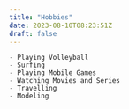 ```yaml
---
title: "Hobbies"
date: 2023-08-10T08:23:51Z
draft: false
---
```


	- Playing Volleyball
	- Surfing
	- Playing Mobile Games
	- Watching Movies and Series
	- Travelling
	- Modeling

